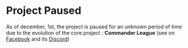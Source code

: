 # Project Paused
As of december, 1st, the project is paused for an unknown period of time due to
the evolution of the core project : **Commander League** (see on [Facebook](https://www.facebook.com/liguecommander/)
and its [Discord](https://discord.gg/vbTyu9A))
